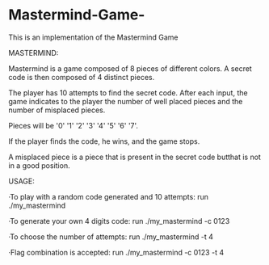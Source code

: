 # Mastermind-Game-

This is an implementation of the Mastermind Game


MASTERMIND:

Mastermind is a game composed of 8 pieces of different colors. A secret code is then composed of 4 distinct pieces.

The player has 10 attempts to find the secret code. After each input, the game indicates to the player the number of well placed pieces and the number of misplaced pieces.

Pieces will be '0' '1' '2' '3' '4' '5' '6' '7'.

If the player finds the code, he wins, and the game stops.

A misplaced piece is a piece that is present in the secret code butthat is not in a good position.

USAGE:

·To play with a random code generated and 10 attempts: run ./my_mastermind 

·To generate your own 4 digits code: run ./my_mastermind -c 0123 

·To choose the number of attempts: run ./my_mastermind -t 4 

·Flag combination is accepted: run ./my_mastermind -c 0123 -t 4
